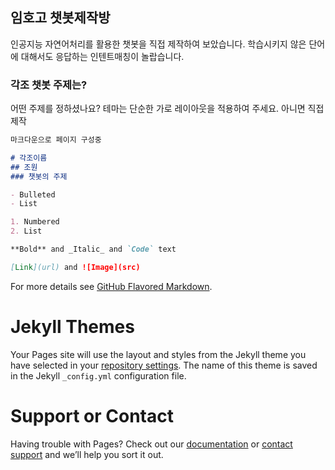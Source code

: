 ## 임호고 챗봇제작방
인공지능 자연어처리를 활용한 챗봇을 직접 제작하여 보았습니다.
학습시키지 않은 단어에 대해서도 응답하는 인텐트매칭이 놀랍습니다.

### 각조 챗봇 주제는?
어떤 주제를 정하셨나요?
테마는 단순한 가로 레이아웃을 적용하여 주세요. 아니면 직접 제작

```markdown
마크다운으로 페이지 구성중

# 각조이름
## 조원
### 챗봇의 주제

- Bulleted
- List

1. Numbered
2. List

**Bold** and _Italic_ and `Code` text

[Link](url) and ![Image](src)
```

For more details see [GitHub Flavored Markdown](https://guides.github.com/features/mastering-markdown/).

# Jekyll Themes


Your Pages site will use the layout and styles from the Jekyll theme you have selected in your [repository settings](https://github.com/yunsugyoung/talk/settings/pages). The name of this theme is saved in the Jekyll `_config.yml` configuration file.

# Support or Contact

Having trouble with Pages? Check out our [documentation](https://docs.github.com/categories/github-pages-basics/) or [contact support](https://support.github.com/contact) and we’ll help you sort it out.
